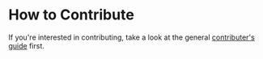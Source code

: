 # How to Contribute

If you're interested in contributing, take a look at the general [contributer's guide](https://github.com/microsoft/ApplicationInsights-Home/blob/master/CONTRIBUTING.md) first.

